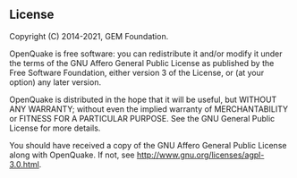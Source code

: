 ## License

Copyright (C) 2014-2021, GEM Foundation.

OpenQuake is free software: you can redistribute it and/or modify it
under the terms of the GNU Affero General Public License as published
by the Free Software Foundation, either version 3 of the License, or
(at your option) any later version.

OpenQuake is distributed in the hope that it will be useful,
but WITHOUT ANY WARRANTY; without even the implied warranty of
MERCHANTABILITY or FITNESS FOR A PARTICULAR PURPOSE.  See the
GNU General Public License for more details.

You should have received a copy of the GNU Affero General Public License
along with OpenQuake.  If not, see http://www.gnu.org/licenses/agpl-3.0.html.

